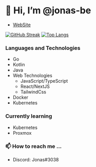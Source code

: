 # 👋 Hi, I’m @jonas-be

- [WebSite](https://jonasbe.de/)

[![GitHub Streak](https://streak-stats.demolab.com?user=jonas-be&theme=dark)](https://git.io/streak-stats)
[![Top Langs](https://github-readme-stats.vercel.app/api/top-langs/?username=jonas-be&layout=compact&theme=dark&hide_border=true)](https://github-readme-stats.vercel.app/api/top-langs/?username=jonas-be)

### Languages and Technologies
- Go
- Kotlin
- Java
- Web Technologies
  - JavaScript/TypeScript
  - React/NextJS
  - TailwindCss
- Docker
- Kubernetes

### Currently learning
- Kubernetes
- Proxmox

### 📫 How to reach me ...
- Discord: Jonas#3038   

<!---
jonas-be/jonas-be is a ✨ special ✨ repository because its `README.md` (this file) appears on your GitHub profile.
You can click the Preview link to take a look at your changes.
--->

